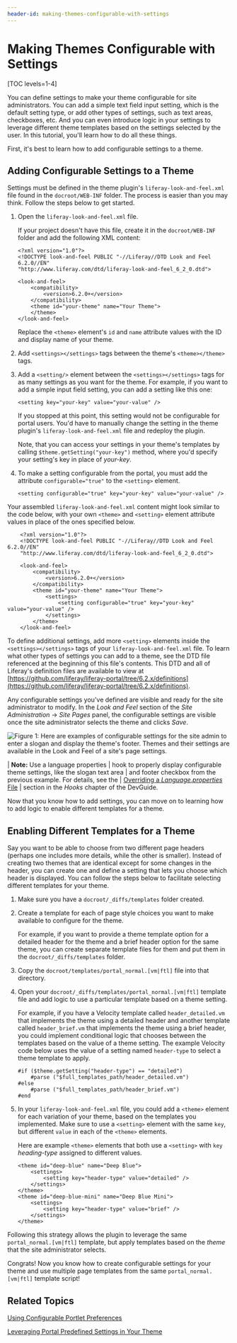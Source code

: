 ```yaml
---
header-id: making-themes-configurable-with-settings
---
```


# Making Themes Configurable with Settings

[TOC levels=1-4]

You can define settings to make your theme configurable for site administrators.
You can add a simple text field input setting, which is the default setting
type, or add other types of settings, such as text areas, checkboxes, etc.
And you can even introduce logic in your settings to leverage different theme
templates based on the settings selected by the user. In this tutorial, you'll
learn how to do all these things. 

First, it's best to learn how to add configurable settings to a theme. 

## Adding Configurable Settings to a Theme

Settings must be defined in the theme plugin's `liferay-look-and-feel.xml` file found in the
`docroot/WEB-INF` folder. The
process is easier than you may think. Follow the steps below to get started.

1.  Open the `liferay-look-and-feel.xml` file.

    If your project doesn't have this file, create it in the `docroot/WEB-INF`
    folder and add the following XML content:

		<?xml version="1.0"?>
		<!DOCTYPE look-and-feel PUBLIC "-//Liferay//DTD Look and Feel 6.2.0//EN"
		"http://www.liferay.com/dtd/liferay-look-and-feel_6_2_0.dtd">

		<look-and-feel>
			<compatibility>
				<version>6.2.0+</version>
			</compatibility>
			<theme id="your-theme" name="Your Theme">
			</theme>
		</look-and-feel>

    Replace the `<theme>` element's `id` and `name` attribute values with the ID
    and display name of your theme. 

2.  Add `<settings></settings>` tags between the theme's `<theme></theme>` tags.

3.  Add a `<setting/>` element between the `<settings></settings>` tags for as
many settings as you want for the theme. For example, if you want to add a
simple input field setting, you can add a setting like this one: 

		<setting key="your-key" value="your-value" />

    If you stopped at this point, this setting would not be configurable for
    portal users. You'd have to manually change the setting in the theme
    plugin's `liferay-look-and-feel.xml` file and redeploy the plugin. 

    Note, that you can access your settings in your theme's templates by calling
    `$theme.getSetting("your-key")` method, where you'd specify your setting's
    key in place of *your-key*. 

4.  To make a setting configurable from the portal, you must add the attribute
`configurable="true"` to the `<setting>` element. 

		<setting configurable="true" key="your-key" value="your-value" />

Your assembled `liferay-look-and-feel.xml` content might look similar to the
code below, with your own `<theme>` and `<setting>` element attribute values in
place of the ones specified below. 

        <?xml version="1.0"?>
        <!DOCTYPE look-and-feel PUBLIC "-//Liferay//DTD Look and Feel 6.2.0//EN"
        "http://www.liferay.com/dtd/liferay-look-and-feel_6_2_0.dtd">

        <look-and-feel>
            <compatibility>
                <version>6.2.0+</version>
            </compatibility>
            <theme id="your-theme" name="Your Theme">
                <settings>
                    <setting configurable="true" key="your-key" value="your-value" />
                </settings>
            </theme>
        </look-and-feel>

To define additional settings, add more `<setting>` elements inside the
`<settings></settings>` tags of your `liferay-look-and-feel.xml` file. To learn
what other types of settings you can add to a theme, see the DTD file referenced
at the beginning of this file's contents. This DTD and all of Liferay's
definition files are available to view at 
[https://github.com/liferay/liferay-portal/tree/6.2.x/definitions](https://github.com/liferay/liferay-portal/tree/6.2.x/definitions). 

Any configurable settings you've defined are visible and ready for the site
administrator to modify. In the *Look and Feel* section of the *Site
Administration* &rarr; *Site Pages* panel, the configurable settings are visible
once the site administrator selects the theme and clicks *Save*.

![Figure 1: Here are examples of configurable settings for the site admin to enter a slogan and display the theme's footer. Themes and their settings are available in the *Look and Feel* of a site's page settings.](../../images/themes-custom-configurable-setting.png)

| **Note:** Use a language properties
| hook to properly display configurable theme settings, like the slogan text area
| and footer checkbox from the previous example. For details, see the
|  [Overriding a *Language.properties* File](https://www.liferay.com/documentation/liferay-portal/6.2/development/-/ai/override-a-language-properties-hook-liferay-portal-6-2-dev-guide-en)
| section in the *Hooks* chapter of the DevGuide.

Now that you know how to add settings, you can move on to learning how to add
logic to enable different templates for a theme. 

## Enabling Different Templates for a Theme

Say you want to be able to choose from two different page headers (perhaps
one includes more details, while the other is smaller). Instead of creating two
themes that are identical except for some changes in the header, you can create
one and define a setting that lets you choose which header is displayed. 
You can follow the steps below to facilitate selecting different templates for
your theme. 

1.  Make sure you have a `docroot/_diffs/templates` folder created.

2.  Create a template for each of page style choices you want to make available
    to configure for the theme. 

    For example, if you want to provide a theme template option for a detailed
    header for the theme and a brief header option for the same theme, you can
    create separate template files for them and put them in the
    `docroot/_diffs/templates` folder. 

3.  Copy the `docroot/templates/portal_normal.[vm|ftl]` file into that
    directory. 

4.  Open your `docroot/_diffs/templates/portal_normal.[vm|ftl]` template file
    and add logic to use a particular template based on a theme setting.

    For example, if you have a Velocity template called `header_detailed.vm`
    that implements the theme using a detailed header and another template
    called `header_brief.vm` that implements the theme using a brief header, you
    could implement conditional logic that chooses between the templates based
    on the value of a theme setting. The example Velocity code below uses the
    value of a setting named `header-type` to select a theme template to apply. 

        #if ($theme.getSetting("header-type") == "detailed")
            #parse ("$full_templates_path/header_detailed.vm")
        #else
            #parse ("$full_templates_path/header_brief.vm")
        #end

5.  In your `liferay-look-and-feel.xml` file, you could add a `<theme>` element
for each variation of your theme, based on the templates you implemented. Make
sure to use a `<setting>` element with the same `key`, but different `value` in
each of the `<theme>` elements. 

    Here are example `<theme>` elements that both use a `<setting>` with `key`
    *heading-type* assigned to different values. 

        <theme id="deep-blue" name="Deep Blue">
            <settings>
                <setting key="header-type" value="detailed" />
            </settings>
        </theme>
        <theme id="deep-blue-mini" name="Deep Blue Mini">
            <settings>
                <setting key="header-type" value="brief" />
            </settings>
        </theme>

Following this strategy allows the plugin to leverage the same
`portal_normal.[vm|ftl]` template, but apply templates based on the *theme* that
the site administrator selects. 

Congrats! Now you know how to create configurable settings for your theme and
use multiple page templates from the same `portal_normal.[vm|ftl]` template
script! 

## Related Topics

[Using Configurable Portlet Preferences](/docs/6-2/tutorials/-/knowledge_base/t/using-configurable-portlet-preferences)

[Leveraging Portal Predefined Settings in Your Theme](/docs/6-2/tutorials/-/knowledge_base/t/leveraging-portal-predefined-settings-in-your-theme)

